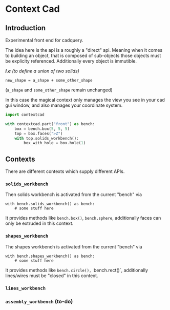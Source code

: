 # Context Cad

## Introduction

Experimental front end for cadquery.

The idea here is the api is a roughly a "direct" api. Meaning when it comes to building an object, that is composed of sub-objects those objects must be explicity referenced. Additionally every object is immutible.

***i.e*** *(to define a union of two solids)*
```
new_shape = a_shape + some_other_shape
```
(`a_shape` and `some_other_shape` remain unchanged)

In this case the magical context only manages the view you see in your cad gui window, and also manages your coordinate system.


```python
import contextcad

with contextcad.part("front") as bench:
    box = bench.box(5, 5, 5)
    top = box.faces(">Z")
    with top.solids_workbench():
        box_with_hole = box.hole(1)


```

## Contexts

There are different contexts which supply different APIs.

### `solids_workbench`
Then solids workbench is activated from the current "bench" via 
```
with bench.solids_workbench() as bench:
    # some stuff here
```

It provides methods like `bench.box()`, `bench.sphere`, additionally faces can only be extruded in this context.
### `shapes_workbench`

The shapes workbench is activated from the current "bench" via

```
with bench.shapes_workbench() as bench:
    # some stuff here
```

It provides methods like `bench.circle(), `bench.rect()`, additionally lines/wires must be "closed" in this context.
### `lines_workbench`

### `assembly_workbench` (to-do)
